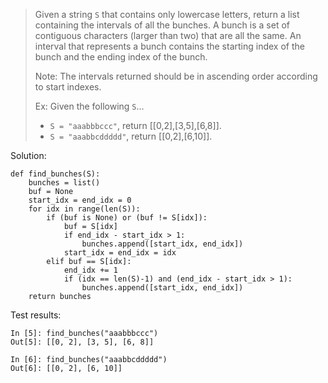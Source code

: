 > Given a string `S` that contains only lowercase letters, return a list containing the intervals of all the bunches. A bunch is a set of contiguous characters (larger than two) that are all the same. An interval that represents a bunch contains the starting index of the bunch and the ending index of the bunch.
>
> Note: The intervals returned should be in ascending order according to start indexes.
>
> Ex: Given the following `S`...
> - `S = "aaabbbccc"`, return [[0,2],[3,5],[6,8]].
> - `S = "aaabbcddddd"`, return [[0,2],[6,10]].

Solution:
```
def find_bunches(S):
    bunches = list()
    buf = None
    start_idx = end_idx = 0
    for idx in range(len(S)):
        if (buf is None) or (buf != S[idx]):
            buf = S[idx]
            if end_idx - start_idx > 1:
                bunches.append([start_idx, end_idx])
            start_idx = end_idx = idx
        elif buf == S[idx]:
            end_idx += 1
            if (idx == len(S)-1) and (end_idx - start_idx > 1):
                bunches.append([start_idx, end_idx])
    return bunches
```

Test results:
```
In [5]: find_bunches("aaabbbccc")
Out[5]: [[0, 2], [3, 5], [6, 8]]

In [6]: find_bunches("aaabbcddddd")
Out[6]: [[0, 2], [6, 10]]
```
